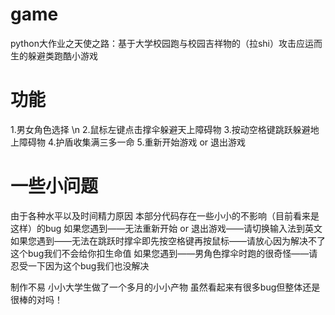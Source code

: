 # game
python大作业之天使之路：基于大学校园跑与校园吉祥物的（拉shi）攻击应运而生的躲避类跑酷小游戏

# 功能
1.男女角色选择 \n
2.鼠标左键点击撑伞躲避天上障碍物 
3.按动空格键跳跃躲避地上障碍物 
4.护盾收集满三多一命
5.重新开始游戏 or 退出游戏

# 一些小问题
由于各种水平以及时间精力原因 本部分代码存在一些小小的不影响（目前看来是这样）的bug
如果您遇到——无法重新开始 or 退出游戏——请切换输入法到英文
如果您遇到——无法在跳跃时撑伞即先按空格键再按鼠标——请放心因为解决不了这个bug我们不会给你扣生命值
如果您遇到——男角色撑伞时跑的很奇怪——请忍受一下因为这个bug我们也没解决

制作不易 小小大学生做了一个多月的小小产物 虽然看起来有很多bug但整体还是很棒的对吗！
